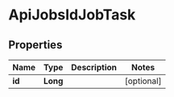 

# ApiJobsIdJobTask

## Properties

Name | Type | Description | Notes
------------ | ------------- | ------------- | -------------
**id** | **Long** |  |  [optional]



